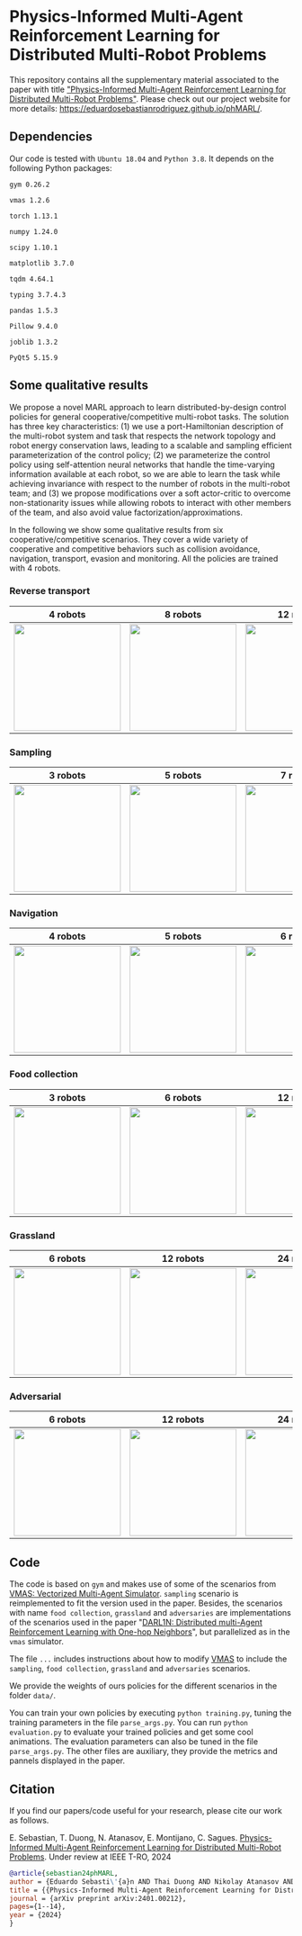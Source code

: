 # Physics-Informed Multi-Agent Reinforcement Learning for Distributed Multi-Robot Problems

This repository contains all the supplementary material 
associated to the paper with title ["Physics-Informed Multi-Agent 
Reinforcement Learning for Distributed Multi-Robot Problems"](http://arxiv.org/abs/2401.00212). 
Please check out our project website for more details: https://eduardosebastianrodriguez.github.io/phMARL/.

## Dependencies

Our code is tested with ````Ubuntu 18.04```` and ````Python 3.8````. It depends on the following Python packages: 

```gym 0.26.2```

```vmas 1.2.6```

```torch 1.13.1``` 

```numpy 1.24.0``` 

```scipy 1.10.1```

```matplotlib 3.7.0```

```tqdm 4.64.1```

```typing 3.7.4.3```

```pandas 1.5.3```

```Pillow 9.4.0```

```joblib 1.3.2```

```PyQt5 5.15.9```

## Some qualitative results

We propose a novel MARL approach to learn distributed-by-design control policies for general cooperative/competitive multi-robot tasks. 
The solution has three key characteristics: (1) we use a port-Hamiltonian description of the multi-robot system and task that respects the network
topology and robot energy conservation laws, leading to a scalable and sampling efficient parameterization
of the control policy; (2) we parameterize the control policy using self-attention neural networks that handle the time-varying
information available at each robot, so we are able to learn the task while achieving invariance with respect to the number of
robots in the multi-robot team; and (3) we propose modifications over a soft actor-critic to overcome non-stationarity issues while 
allowing robots to interact with other members of the team, and also avoid value factorization/approximations.

In the following we show some qualitative results from six cooperative/competitive scenarios. They cover a wide variety of cooperative and competitive behaviors such as collision avoidance, navigation, transport, evasion and monitoring.
All the policies are trained with 4 robots.

### Reverse transport

|                     4 robots                      |                    8 robots                     |                    12 robots                    |                      16 robots                       |
|:-------------------------------------------------:|:-----------------------------------------------:|:-----------------------------------------------:|:----------------------------------------------------:|
| <img src="figs/reverse_transport_4_7_LEMURS.gif" height="190"> | <img src="figs/reverse_transport_8_3_LEMURS.gif" height="190"> | <img src="figs/reverse_transport_12_4_LEMURS.gif" height="190"> | <img src="figs/reverse_transport_16_9_LEMURS.gif" height="190"> |  

### Sampling

|                     3 robots                      |                    5 robots                     |                    7 robots                     |                       9 robots                       |
|:-------------------------------------------------:|:-----------------------------------------------:|:-----------------------------------------------:|:----------------------------------------------------:|
| <img src="figs/sampling_3_0_LEMURS.gif" height="190"> | <img src="figs/sampling_5_3_LEMURS.gif" height="190"> | <img src="figs/sampling_7_0_LEMURS.gif" height="190"> | <img src="figs/sampling_9_0_LEMURS.gif" height="190"> |  

### Navigation

|                     4 robots                      |                    5 robots                     |                    6 robots                     |                       8 robots                       |
|:-------------------------------------------------:|:-----------------------------------------------:|:-----------------------------------------------:|:----------------------------------------------------:|
| <img src="figs/simple_spread_4_9_LEMURS.gif" height="190"> | <img src="figs/simple_spread_5_0_LEMURS.gif" height="190"> | <img src="figs/simple_spread_6_1_LEMURS.gif" height="190"> | <img src="figs/simple_spread_8_0_LEMURS.gif" height="190"> |  

### Food collection

|                     3 robots                      |                    6 robots                     |                    12 robots                    |                      24 robots                       |
|:-------------------------------------------------:|:-----------------------------------------------:|:-----------------------------------------------:|:----------------------------------------------------:|
| <img src="figs/simple_spread_food_3_2_LEMURS.gif" height="190"> | <img src="figs/simple_spread_food_6_2_LEMURS.gif" height="190"> | <img src="figs/simple_spread_food_12_1_LEMURS.gif" height="190"> | <img src="figs/simple_spread_food_24_6_LEMURS.gif" height="190"> |  

### Grassland

|                     6 robots                      |                    12 robots                    |                    24 robots                    |                      48 robots                       |
|:-------------------------------------------------:|:-----------------------------------------------:|:-----------------------------------------------:|:----------------------------------------------------:|
| <img src="figs/grassland_vmas_3_8_LEMURS.gif" height="190"> | <img src="figs/grassland_vmas_6_2_LEMURS.gif" height="190"> | <img src="figs/grassland_vmas_12_1_LEMURS.gif" height="190"> | <img src="figs/grassland_vmas_24_9_LEMURS.gif" height="190"> |  

### Adversarial

|                     6 robots                      |                    12 robots                    |                    24 robots                    |                      48 robots                       |
|:-------------------------------------------------:|:-----------------------------------------------:|:-----------------------------------------------:|:----------------------------------------------------:|
| <img src="figs/adversarial_vmas_3_2_LEMURS.gif" height="190"> | <img src="figs/adversarial_vmas_6_1_LEMURS.gif" height="190"> | <img src="figs/adversarial_vmas_12_1_LEMURS.gif" height="190"> | <img src="figs/adversarial_vmas_24_0_LEMURS.gif" height="190"> |  


## Code
The code is based on ```gym``` and makes use of some of the scenarios from [VMAS: Vectorized Multi-Agent Simulator](https://github.com/proroklab/VectorizedMultiAgentSimulator/tree/main). 
````sampling```` scenario is reimplemented to fit the version used in the paper. Besides, the 
scenarios with name ````food collection````, ```grassland``` and ```adversaries``` are implementations
of the scenarios used in the paper "[DARL1N: Distributed multi-Agent Reinforcement Learning with One-hop Neighbors](https://github.com/BaoqianWang/IROS22_DARL1N/tree/master)", but parallelized as in the ```vmas``` simulator.

The file ````...```` includes instructions about how to modify [VMAS](https://github.com/proroklab/VectorizedMultiAgentSimulator/tree/main) to include 
the ````sampling````, ````food collection````, ```grassland``` and ```adversaries``` scenarios. 

We provide the weights of ours policies for the different scenarios in the 
folder ````data/````.

You can train your own policies by executing ````python training.py````, tuning
the training parameters in the file ````parse_args.py````. You can run ````python evaluation.py````
to evaluate your trained policies and get some cool animations. The evaluation parameters can also be tuned
in the file ````parse_args.py````. The other files are auxiliary, they provide the metrics and pannels displayed
in the paper.

## Citation
If you find our papers/code useful for your research, please cite our work as follows.

E. Sebastian, T. Duong, N. Atanasov, E. Montijano, C. Sagues. [Physics-Informed Multi-Agent Reinforcement Learning for Distributed Multi-Robot Problems](https://eduardosebastianrodriguez.github.io/phMARL/). Under review at IEEE T-RO, 2024

 ```bibtex
@article{sebastian24phMARL,
author = {Eduardo Sebasti\'{a}n AND Thai Duong AND Nikolay Atanasov AND Eduardo Montijano AND Carlos Sag\"{u}\'{e}s},
title = {{Physics-Informed Multi-Agent Reinforcement Learning for Distributed Multi-Robot Problems}},
journal = {arXiv preprint arXiv:2401.00212},
pages={1--14},
year = {2024}
}
```

